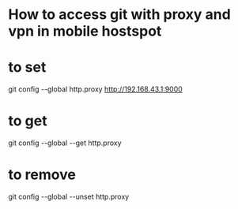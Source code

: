 # How to access git with proxy and vpn in mobile hostspot

# to set
git config --global http.proxy http://192.168.43.1:9000

# to get
git config --global --get http.proxy

# to remove
git config --global --unset http.proxy